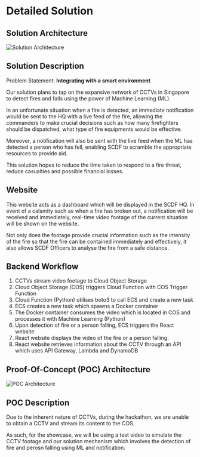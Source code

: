 # Detailed Solution

## Solution Architecture
![Solution Architecture](https://github.com/lkldev/SCDF-IBM/blob/master/resources/solution-architecture.jpeg)

## Solution Description
Problem Statement: **Integrating with a smart environment**

Our solution plans to tap on the expansive network of CCTVs in Singapore to detect fires and falls using the power of Machine Learning (ML).

In an unfortunate situation when a fire is detected, an immediate notification would be sent to the HQ with a live feed of the fire, allowing the commanders to make crucial decisions such as how many firefighters should be dispatched, what type of fire equipments would be effective.

Moreover, a notification will also be sent with the live feed when the ML has detected a person who has fell, enabling SCDF to scramble the appropriate resources to provide aid.

This solution hopes to reduce the time taken to respond to a fire threat, reduce casualties and possible financial losses.

## Website
This website acts as a dashboard which will be displayed in the SCDF HQ. In event of a calamity such as when a fire has broken out, a notification will be received and immediately, real-time video footage of the current situation will be shown on the website.

Not only does the footage provide crucial information such as the intensity of the fire so that the fire can be contained immediately and effectively, it also allows SCDF Officers to analyse the fire from a safe distance.
 
## Backend Workflow 
1. CCTVs stream video footage to Cloud Object Storage
2. Cloud Object Storage (COS) triggers Cloud Function with COS Trigger Function
3. Cloud Function (Python) utilises boto3 to call ECS and create a new task 
4. ECS creates a new task which spawns a Docker container
5. The Docker container consumes the video which is located in COS and processes it with Machine Learning (Python)
6. Upon detection of fire or a person falling, ECS triggers the React website
7. React website displays the video of the fire or a person falling.
8. React website retrieves information about the CCTV through an API which uses API Gateway, Lambda and DynamoDB

## Proof-Of-Concept (POC) Architecture
![POC Architecture](https://github.com/lkldev/SCDF-IBM/blob/master/resources/poc-architecture.png)

## POC Description
Due to the inherent nature of CCTVs, during the hackathon, we are unable to obtain a CCTV and stream its content to the COS. 

As such, for the showcase, we will be using a test video to simulate the CCTV footage and our solution mechanism which involves the detection of fire and perosn falling using ML and notification.
